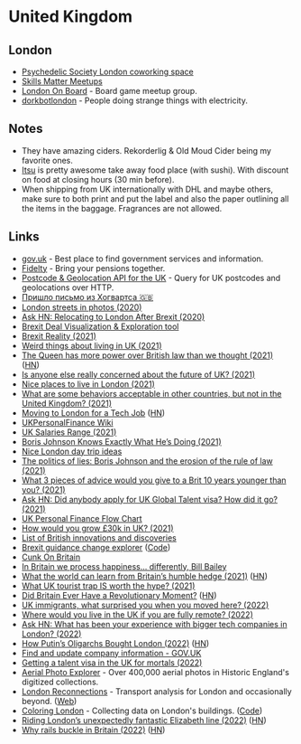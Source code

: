 # United Kingdom

## London

- [Psychedelic Society London coworking space](https://psychedelicsociety.org.uk/coworking)
- [Skills Matter Meetups](https://skillsmatter.com/meetups)
- [London On Board](https://www.meetup.com/LondonOnBoard/) - Board game meetup group.
- [dorkbotlondon](https://dorkbotlondon.org/) - People doing strange things with electricity.

## Notes

- They have amazing ciders. Rekorderlig & Old Moud Cider being my favorite ones.
- [Itsu](https://www.itsu.com/) is pretty awesome take away food place (with sushi). With discount on food at closing hours (30 min before).
- When shipping from UK internationally with DHL and maybe others, make sure to both print and put the label and also the paper outlining all the items in the baggage. Fragrances are not allowed.

## Links

- [gov.uk](https://www.gov.uk/) - Best place to find government services and information.
- [Fidelty](https://www.fidelity.co.uk/) - Bring your pensions together.
- [Postcode & Geolocation API for the UK](https://postcodes.io/) - Query for UK postcodes and geolocations over HTTP.
- [Пришло письмо из Хогвартса 🇬🇧](https://arturpaikin.com/ru/uk-ok/)
- [London streets in photos (2020)](https://twitter.com/danbarker/status/1272634582941171713)
- [Ask HN: Relocating to London After Brexit (2020)](https://news.ycombinator.com/item?id=25550782)
- [Brexit Deal Visualization & Exploration tool](https://brexit.bald.archi/#infobox)
- [Brexit Reality (2021)](https://twitter.com/rdanielkelemen/status/1348964732104007680)
- [Weird things about living in UK (2021)](https://twitter.com/jesslynnrose/status/1357329669981413376)
- [The Queen has more power over British law than we thought (2021)](https://www.theguardian.com/commentisfree/2021/feb/08/queen-power-british-law-queens-consent) ([HN](https://news.ycombinator.com/item?id=26081208))
- [Is anyone else really concerned about the future of UK? (2021)](https://www.reddit.com/r/unitedkingdom/comments/m6ws6c/is_anyone_else_really_concerned_about_the_future/)
- [Nice places to live in London (2021)](https://twitter.com/antonyslumbers/status/1376227037153726470)
- [What are some behaviors acceptable in other countries, but not in the United Kingdom? (2021)](https://www.reddit.com/r/AskUK/comments/mt8jj4/what_are_some_behaviors_acceptable_in_other/)
- [Moving to London for a Tech Job](https://relocate.me/blog/expat-stories/moving-to-the-uk-for-a-tech-job/) ([HN](https://news.ycombinator.com/item?id=27154769))
- [UKPersonalFinance Wiki](https://ukpersonal.finance/)
- [UK Salaries Range (2021)](https://www.reddit.com/r/UKPersonalFinance/comments/nj57ve/the_actual_reality_of_salaries_in_this_country/)
- [Boris Johnson Knows Exactly What He’s Doing (2021)](https://www.theatlantic.com/magazine/archive/2021/07/boris-johnson-minister-of-chaos/619010/)
- [Nice London day trip ideas](https://twitter.com/rachelnabors/status/1409969458886623234)
- [The politics of lies: Boris Johnson and the erosion of the rule of law (2021)](https://www.newstatesman.com/politics/uk/2021/07/politics-lies-boris-johnson-and-erosion-rule-law)
- [What 3 pieces of advice would you give to a Brit 10 years younger than you? (2021)](https://www.reddit.com/r/AskUK/comments/oml6y1/what_3_pieces_of_advice_would_you_give_to_a_brit/)
- [Ask HN: Did anybody apply for UK Global Talent visa? How did it go? (2021)](https://news.ycombinator.com/item?id=27873783)
- [UK Personal Finance Flow Chart](https://flowchart.ukpersonal.finance/)
- [How would you grow £30k in UK? (2021)](https://www.reddit.com/r/FIREUK/comments/pa6nhj/how_would_you_grow_30k/)
- [List of British innovations and discoveries](https://en.wikipedia.org/wiki/List_of_British_innovations_and_discoveries)
- [Brexit guidance change explorer](https://govukdiff.njk.onl/) ([Code](https://github.com/platy/gitgovuk))
- [Cunk On Britain](https://www.youtube.com/watch?v=MUM89s4N2BQ)
- [In Britain we process happiness... differently, Bill Bailey](https://www.youtube.com/watch?v=V7d79Knc8p4)
- [What the world can learn from Britain’s humble hedge (2021)](https://knowablemagazine.org/article/food-environment/2021/what-world-can-learn-britains-humble-hedge) ([HN](https://news.ycombinator.com/item?id=29344605))
- [What UK tourist trap IS worth the hype? (2021)](https://www.reddit.com/r/AskUK/comments/rrlnc5/what_tourist_trap_is_worth_the_hype/)
- [Did Britain Ever Have a Revolutionary Moment?](https://www.historytoday.com/archive/head-head/did-britain-ever-have-revolutionary-moment) ([HN](https://news.ycombinator.com/item?id=29870146))
- [UK immigrants, what surprised you when you moved here? (2022)](https://www.reddit.com/r/AskUK/comments/sbjhms/uk_immigrants_what_surprised_you_when_you_moved/)
- [Where would you live in the UK if you are fully remote? (2022)](https://www.reddit.com/r/AskUK/comments/tfdu70/where_would_you_live_in_the_uk_if_you_are_fully/)
- [Ask HN: What has been your experience with bigger tech companies in London? (2022)](https://news.ycombinator.com/item?id=30710106)
- [How Putin’s Oligarchs Bought London (2022)](https://www.newyorker.com/magazine/2022/03/28/how-putins-oligarchs-bought-london) ([HN](https://news.ycombinator.com/item?id=30728110))
- [Find and update company information - GOV.UK](https://find-and-update.company-information.service.gov.uk/)
- [Getting a talent visa in the UK for mortals (2022)](https://blog.goncharov.page/getting-a-talent-visa-in-the-uk-for-mortals)
- [Aerial Photo Explorer](https://historicengland.org.uk/images-books/archive/collections/aerial-photos/) - Over 400,000 aerial photos in Historic England's digitized collections.
- [London Reconnections](https://twitter.com/lonrec) - Transport analysis for London and occasionally beyond. ([Web](https://www.londonreconnections.com/))
- [Coloring London](https://colouring.london/) - Collecting data on London's buildings. ([Code](https://github.com/colouring-cities/colouring-london))
- [Riding London’s unexpectedly fantastic Elizabeth line (2022)](https://www.newyorker.com/news/letter-from-the-uk/riding-londons-unexpectedly-fantastic-elizabeth-line) ([HN](https://news.ycombinator.com/item?id=31630734))
- [Why rails buckle in Britain (2022)](https://www.networkrail.co.uk/stories/why-rails-buckle-in-britain/) ([HN](https://news.ycombinator.com/item?id=32118818))
